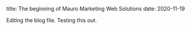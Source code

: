 title: The beginning of Mauro Marketing Web Solutions
date: 2020-11-19

Editing the blog file. Testing this out. 
